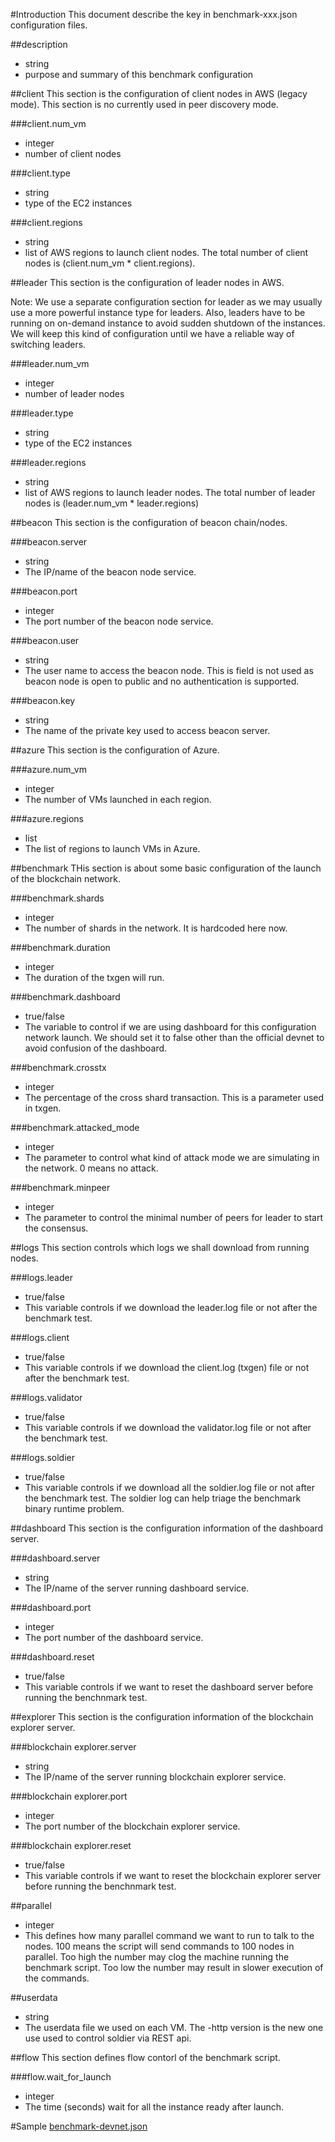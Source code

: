 #Introduction
This document describe the key in benchmark-xxx.json configuration files.

##description
* string
* purpose and summary of this benchmark configuration

##client
This section is the  configuration of client nodes in AWS (legacy mode).
This section is no currently used in peer discovery mode.

###client.num_vm
* integer
* number of client nodes

###client.type
* string
* type of the EC2 instances

###client.regions
* string
* list of AWS regions to launch client nodes. The total number of client nodes is (client.num_vm * client.regions).

##leader
This section is the configuration of leader nodes in AWS.

Note: We use a separate configuration section for leader as we may usually use a more powerful instance type for leaders.
Also, leaders have to be running on on-demand instance to avoid sudden shutdown of the instances.
We will keep this kind of configuration until we have a reliable way of switching leaders.

###leader.num_vm
* integer
* number of leader nodes

###leader.type
* string
* type of the EC2 instances

###leader.regions
* string
* list of AWS regions to launch leader nodes. The total number of leader nodes is (leader.num_vm * leader.regions)

##beacon
This section is the configuration of beacon chain/nodes.

###beacon.server
* string
* The IP/name of the beacon node service.

###beacon.port
* integer
* The port number of the beacon node service.

###beacon.user
* string
* The user name to access the beacon node. This is field is not used as beacon node is open to public and no authentication is supported.

###beacon.key
* string
* The name of the private key used to access beacon server.

##azure
This section is the configuration of Azure.

###azure.num_vm
* integer
* The number of VMs launched in each region.

###azure.regions
* list
* The list of regions to launch VMs in Azure.

##benchmark
THis section is about some basic configuration of the launch of the blockchain network.

###benchmark.shards
* integer
* The number of shards in the network. It is hardcoded here now.

###benchmark.duration
* integer
* The duration of the txgen will run.

###benchmark.dashboard
* true/false
* The variable to control if we are using dashboard for this configuration network launch. We should set it to false other than the official devnet to avoid confusion of the dashboard.

###benchmark.crosstx
* integer
* The percentage of the cross shard transaction. This is a parameter used in txgen.

###benchmark.attacked_mode
* integer
* The parameter to control what kind of attack mode we are simulating in the network. 0 means no attack.

###benchmark.minpeer
* integer
* The parameter to control the minimal number of peers for leader to start the consensus.

##logs
This section controls which logs we shall download from running nodes.

###logs.leader
* true/false
* This variable controls if we download the leader.log file or not after the benchmark test.

###logs.client
* true/false
* This variable controls if we download the client.log (txgen) file or not after the benchmark test.

###logs.validator
* true/false
* This variable controls if we download the validator.log file or not after the benchmark test.

###logs.soldier
* true/false
* This variable controls if we download all the soldier.log file or not after the benchmark test. The soldier log can help triage the benchmark binary runtime problem.

##dashboard
This section is the configuration information of the dashboard server.

###dashboard.server
* string
* The IP/name of the server running dashboard service.

###dashboard.port
* integer
* The port number of the dashboard service.

###dashboard.reset
* true/false
* This variable controls if we want to reset the dashboard server before running the benchnmark test.

##explorer
This section is the configuration information of the blockchain explorer server.

###blockchain explorer.server
* string
* The IP/name of the server running blockchain explorer service.

###blockchain explorer.port
* integer
* The port number of the blockchain explorer service.

###blockchain explorer.reset
* true/false
* This variable controls if we want to reset the blockchain explorer server before running the benchnmark test.

##parallel
* integer
* This defines how many parallel command we want to run to talk to the nodes. 100 means the script will send commands to 100 nodes in parallel.
Too high the number may clog the machine running the benchmark script. Too low the number may result in slower execution of the commands.

##userdata
* string
* The userdata file we used on each VM. The -http version is the new one use used to control soldier via REST api.

##flow
This section defines flow contorl of the benchmark script.

###flow.wait_for_launch
* integer
* The time (seconds) wait for all the instance ready after launch.

#Sample
[benchmark-devnet.json](https://github.com/harmony-one/experiment-deploy/blob/master/configs/benchmark-devnet.json)
